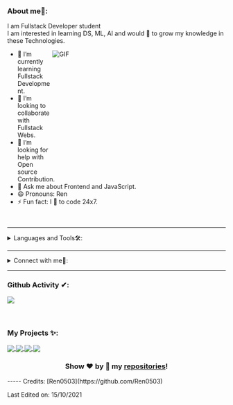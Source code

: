 
### About me🧑:
I am Fullstack Developer student<br/>
I am interested in learning DS, ML, AI and would 💖 to grow my knowledge in these Technologies.

<img align="right" alt="GIF" src="https://owaisnoor.info/blog/wp-content/uploads/2019/03/maxresdefault.jpg" width="400" height="280" />

- 🌱 I’m currently learning Fullstack Development.
- 👯 I’m looking to collaborate with Fullstack Webs.
- 🤔 I’m looking for help with Open source Contribution.
- 💬 Ask me about Frontend and JavaScript.
- 😄 Pronouns: Ren
- ⚡ Fun fact: I 💖 to code 24x7.

<br/>

---

<details>
<summary>
Languages and Tools🛠:
</summary>
  <br/>
<code><img height="20" src="https://raw.githubusercontent.com/github/explore/80688e429a7d4ef2fca1e82350fe8e3517d3494d/topics/html/html.png"></code>
<code><img height="20" src="https://raw.githubusercontent.com/github/explore/80688e429a7d4ef2fca1e82350fe8e3517d3494d/topics/css/css.png"></code>
<code><img height="20" src="https://raw.githubusercontent.com/github/explore/80688e429a7d4ef2fca1e82350fe8e3517d3494d/topics/javascript/javascript.png"></code>
<code><img height="20" src="https://raw.githubusercontent.com/github/explore/80688e429a7d4ef2fca1e82350fe8e3517d3494d/topics/react/react.png"></code> 
<code><img height="20" src="https://raw.githubusercontent.com/github/explore/80688e429a7d4ef2fca1e82350fe8e3517d3494d/topics/redux/redux.png"></code> 
<code><img height="20" src="https://raw.githubusercontent.com/github/explore/80688e429a7d4ef2fca1e82350fe8e3517d3494d/topics/nodejs/nodejs.png"></code>
<code><img height="20" src="https://raw.githubusercontent.com/github/explore/80688e429a7d4ef2fca1e82350fe8e3517d3494d/topics/express/express.png"></code>
<code><img height="20" src="https://raw.githubusercontent.com/github/explore/80688e429a7d4ef2fca1e82350fe8e3517d3494d/topics/git/git.png"></code>
<code><img height="20" src="https://upload.wikimedia.org/wikipedia/commons/thumb/a/ae/Github-desktop-logo-symbol.svg/1024px-Github-desktop-logo-symbol.svg.png"></code>
<code><img height="20" src="https://raw.githubusercontent.com/github/explore/80688e429a7d4ef2fca1e82350fe8e3517d3494d/topics/mongodb/mongodb.png"></code>
<code><img height="20" src="https://raw.githubusercontent.com/github/explore/80688e429a7d4ef2fca1e82350fe8e3517d3494d/topics/postgresql/postgresql.png"></code>
<code><img height="20" src="https://upload.wikimedia.org/wikipedia/commons/thumb/b/b2/Bootstrap_logo.svg/1024px-Bootstrap_logo.svg.png"></code>
<code><img height="20" src="https://upload.wikimedia.org/wikipedia/en/d/d2/Sublime_Text_3_logo.png"></code>
<code><img height="20" src="https://upload.wikimedia.org/wikipedia/commons/thumb/9/9a/Visual_Studio_Code_1.35_icon.svg/1024px-Visual_Studio_Code_1.35_icon.svg.png"></code>
<code><img height="20" src="https://raw.githubusercontent.com/github/explore/80688e429a7d4ef2fca1e82350fe8e3517d3494d/topics/python/python.png"></code>
</details>

---

<details>
<summary> Connect with me🤝: </summary>  

<br/>

<a href="https://github.com/Ren0503">
  <img align="left" alt="Ren's Github" width="22px" src="https://upload.wikimedia.org/wikipedia/commons/thumb/a/ae/Github-desktop-logo-symbol.svg/1024px-Github-desktop-logo-symbol.svg.png" />
</a>

<a href="https://www.instagram.com/elchemist0503/">
  <img align="left" alt="Ren's Instagram" width="22px" src="https://upload.wikimedia.org/wikipedia/commons/thumb/a/a5/Instagram_icon.png/600px-Instagram_icon.png" />
</a>

<a href="https://www.facebook.com/elchemist.0503">
  <img align="left" alt="Ren's Facebook" width="22px" src="https://facebookbrand.com/wp-content/uploads/2019/04/f_logo_RGB-Hex-Blue_512.png?w=512&h=512" />
</a>

<a href="https://twitter.com/Elchemist0503">
  <img align="left" alt="Ren's Twitter" width="22px" src="https://cdn2.iconfinder.com/data/icons/metro-uinvert-dock/256/Twitter_NEW.png" />
</a>

<a href="https://linkedin.com/in/tien-ly-7559941b3/">
  <img align="left" alt="Ren's Linkdein" width="22px" src="https://cdn3.iconfinder.com/data/icons/inficons/512/linkedin.png" />
</a>

<br/>

</details>

---

### Github Activity ✔:

<a href="https://github.com/Ren0503">
  <img align="left" src="https://github-readme-stats.vercel.app/api/top-langs/?username=Ren0503&theme=tokyonight" />
  </a>

<br/>
<br/>
<br/>

### My Projects ✨:
  
<a href="https://github.com/Ren0503/crushbook-js-ecommerce">
  <img align="center" src="https://github-readme-stats.vercel.app/api/pin/?username=Ren0503&repo=crushbook-js-ecommerce&theme=tokyonight" />
</a>

<a href="https://github.com/Ren0503/limbo-js-social-network">
  <img align="center" src="https://github-readme-stats.vercel.app/api/pin/?username=Ren0503&repo=limbo-js-social-network&theme=tokyonight" />
</a>

<a href="https://github.com/Ren0503/zenzen-js-share-video">
 <img align="center" src="https://github-readme-stats.vercel.app/api/pin/?username=Ren0503&repo=zenzen-js-share-video&theme=tokyonight" />
</a>

<a href="https://github.com/Ren0503/magnifier-js-forum">
 <img align="center" src="https://github-readme-stats.vercel.app/api/pin/?username=Ren0503&repo=magnifier-js-forum&theme=tokyonight" />
</a>

<div align="center">
  

### Show ❤️ by 🌟 my [repositories](https://github.com/Ren0503?tab=repositories)!

</div>
-----
Credits: [Ren0503](https://github.com/Ren0503)

Last Edited on: 15/10/2021